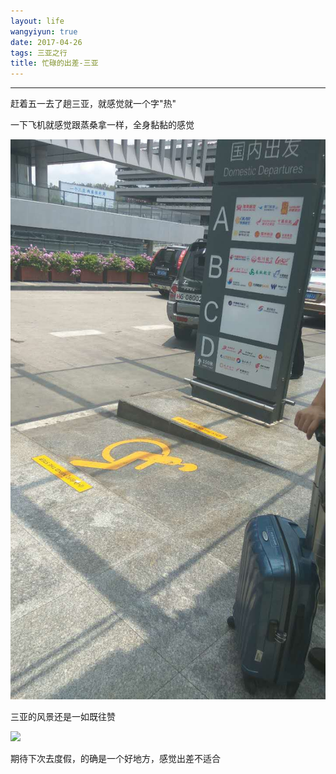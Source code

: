 ```yaml
---
layout: life
wangyiyun: true
date: 2017-04-26
tags: 三亚之行
title: 忙碌的出差-三亚
---
```


*************

赶着五一去了趟三亚，就感觉就一个字"热"

一下飞机就感觉跟蒸桑拿一样，全身黏黏的感觉

![](/life/2017/2017res/4-26/1.jpg)

三亚的风景还是一如既往赞

![](/res/img/life/2017res/4-26/2.jpg)

期待下次去度假，的确是一个好地方，感觉出差不适合


